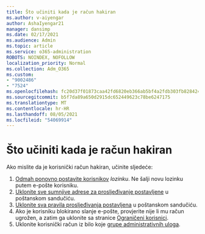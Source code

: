 ```yaml
---
title: Što učiniti kada je račun hakiran
ms.author: v-aiyengar
author: AshaIyengar21
manager: dansimp
ms.date: 02/17/2021
ms.audience: Admin
ms.topic: article
ms.service: o365-administration
ROBOTS: NOINDEX, NOFOLLOW
localization_priority: Normal
ms.collection: Adm_O365
ms.custom:
- "9002486"
- "7524"
ms.openlocfilehash: fc20d37f01873caa42fd6820eb366ab5bf4a2fdb303fb82842435d84da067f26
ms.sourcegitcommit: b5f7da89a650d2915dc652449623c78be6247175
ms.translationtype: MT
ms.contentlocale: hr-HR
ms.lasthandoff: 08/05/2021
ms.locfileid: "54069914"
---
```

# <a name="what-to-do-when-an-account-is-hacked"></a>Što učiniti kada je račun hakiran

Ako mislite da je korisnički račun hakiran, učinite sljedeće:

1. [Odmah ponovno postavite korisnikov](https://go.microsoft.com/fwlink/?linkid=2103704) *lozinku*. Ne šalji novu lozinku putem e-pošte korisniku.
1. [Uklonite sve sumnjive adrese za prosljeđivanje postavljene](https://go.microsoft.com/fwlink/?linkid=2103705) u poštanskom sandučiću.
1. [Uklonite sva pravila prosljeđivanja postavljena](https://go.microsoft.com/fwlink/?linkid=2103706) u poštanskom sandučiću.
1. Ako je korisniku blokirano slanje e-pošte, provjerite nije li mu račun ugrožen, a zatim ga uklonite sa stranice [Ograničeni korisnici](https://go.microsoft.com/fwlink/?linkid=2103706).
1. Uklonite korisnički račun iz bilo koje [grupe administrativnih uloga](https://go.microsoft.com/fwlink/?linkid=2092294).